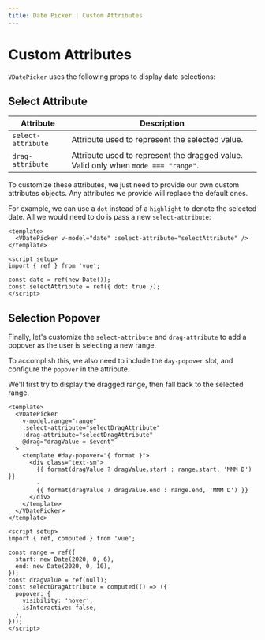 ```yaml
---
title: Date Picker | Custom Attributes
---
```


# Custom Attributes

`VDatePicker` uses the following props to display date selections:

## Select Attribute

| Attribute | Description |
| --------- | ----------- |
| `select-attribute` | Attribute used to represent the selected value. |
| `drag-attribute` | Attribute used to represent the dragged value. Valid only when `mode === "range"`. |

To customize these attributes, we just need to provide our own custom attributes objects. Any attributes we provide will replace the default ones.

For example, we can use a `dot` instead of a `highlight` to denote the selected date. All we would need to do is pass a new `select-attribute`:

<Example centered>
  <DateSelectAttribute />
</Example>

```vue
<template>
  <VDatePicker v-model="date" :select-attribute="selectAttribute" />
</template>

<script setup>
import { ref } from 'vue';

const date = ref(new Date());
const selectAttribute = ref({ dot: true });
</script>
```

## Selection Popover

Finally, let's customize the `select-attribute` and `drag-attribute` to add a popover as the user is selecting a new range.

To accomplish this, we also need to include the `day-popover` slot, and configure the `popover` in the attribute.

We'll first try to display the dragged range, then fall back to the selected range.

<Example centered>
  <DateRangePopover />
</Example>

```vue
<template>
  <VDatePicker
    v-model.range="range"
    :select-attribute="selectDragAttribute"
    :drag-attribute="selectDragAttribute"
    @drag="dragValue = $event"
  >
    <template #day-popover="{ format }">
      <div class="text-sm">
        {{ format(dragValue ? dragValue.start : range.start, 'MMM D') }}
        -
        {{ format(dragValue ? dragValue.end : range.end, 'MMM D') }}
      </div>
    </template>
  </VDatePicker>
</template>

<script setup>
import { ref, computed } from 'vue';

const range = ref({
  start: new Date(2020, 0, 6),
  end: new Date(2020, 0, 10),
});
const dragValue = ref(null);
const selectDragAttribute = computed(() => ({
  popover: {
    visibility: 'hover',
    isInteractive: false,
  },
}));
</script>
```